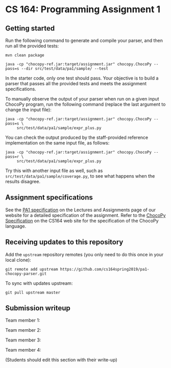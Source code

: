 # CS 164: Programming Assignment 1

[PA1 Specification]: http://inst.eecs.berkeley.edu/~cs164/sp19/hw/PA1.pdf
[ChocoPy Specification]: http://inst.eecs.berkeley.edu/~cs164/sp19/chocopy_language_reference.pdf

## Getting started

Run the following command to generate and compile your parser, and then run all the provided tests:

    mvn clean package

    java -cp "chocopy-ref.jar:target/assignment.jar" chocopy.ChocoPy --pass=s --dir src/test/data/pa1/sample/ --test

In the starter code, only one test should pass. Your objective is to build a parser that passes all the provided tests and meets the assignment specifications.

To manually observe the output of your parser when run on a given input ChocoPy program, run the following command (replace the last argument to change the input file):

    java -cp "chocopy-ref.jar:target/assignment.jar" chocopy.ChocoPy --pass=s \
         src/test/data/pa1/sample/expr_plus.py

You can check the output produced by the staff-provided reference implementation on the same input file, as follows:

    java -cp "chocopy-ref.jar:target/assignment.jar" chocopy.ChocoPy --pass=r \
         src/test/data/pa1/sample/expr_plus.py

Try this with another input file as well, such as `src/test/data/pa1/sample/coverage.py`, to see what happens when the results disagree.

## Assignment specifications

See the [PA1 specification][] on the Lectures and Assignments page of our
website for a detailed specification of the assignment.
Refer to the [ChocoPy Specification][] on the CS164 web site
for the specification of the ChocoPy language. 

## Receiving updates to this repository

Add the `upstream` repository remotes (you only need to do this once in your local clone):

    git remote add upstream https://github.com/cs164spring2019/pa1-chocopy-parser.git

To sync with updates upstream:

    git pull upstream master


## Submission writeup

Team member 1: 

Team member 2: 

Team member 3: 

Team member 4: 

(Students should edit this section with their write-up)

